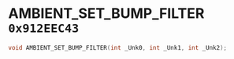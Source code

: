 # AMBIENT_SET_BUMP_FILTER `0x912EEC43`

```cpp
void AMBIENT_SET_BUMP_FILTER(int _Unk0, int _Unk1, int _Unk2);
```